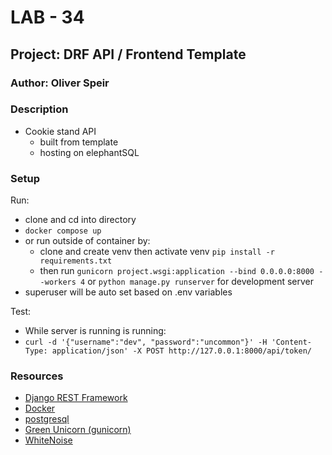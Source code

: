 # LAB - 34

## Project: DRF API / Frontend Template

### Author: Oliver Speir

### Description

- Cookie stand API
    - built from template
    - hosting on elephantSQL

### Setup

Run:
- clone and cd into directory
- `docker compose up`
- or run outside of container by:
  - clone and create venv then activate venv `pip install -r requirements.txt`
  - then run `gunicorn project.wsgi:application --bind 0.0.0.0:8000 --workers 4` or `python manage.py runserver` for development server
- superuser will be auto set based on .env variables

Test:
- While server is running  is running:
- `curl -d '{"username":"dev", "password":"uncommon"}' -H 'Content-Type: application/json' -X POST http://127.0.0.1:8000/api/token/`
### Resources

- [Django REST Framework](https://www.django-rest-framework.org/)
- [Docker](https://www.docker.com/)
- [postgresql](https://www.postgresql.org/)
- [Green Unicorn (gunicorn)](https://gunicorn.org/)
- [WhiteNoise](https://whitenoise.evans.io/en/latest/)

